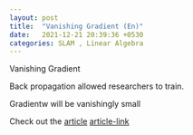 ```yaml
---
layout: post
title:  "Vanishing Gradient (En)"
date:   2021-12-21 20:39:36 +0530
categories: SLAM , Linear Algebra
---
```


Vanishing Gradient

Back propagation allowed researchers to train.

Gradientw will be vanishingly small

Check out the [article](https://webdiis.unizar.es/~raulmur/orbslam/) [article-link]

[article-link]: https://webdiis.unizar.es/~raulmur/orbslam/

